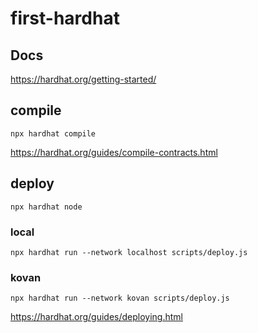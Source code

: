 # first-hardhat

## Docs
https://hardhat.org/getting-started/

## compile
```console
npx hardhat compile
```
https://hardhat.org/guides/compile-contracts.html


## deploy
```console
npx hardhat node
```

### local
```console
npx hardhat run --network localhost scripts/deploy.js 
```

### kovan
```console
npx hardhat run --network kovan scripts/deploy.js
```

https://hardhat.org/guides/deploying.html
